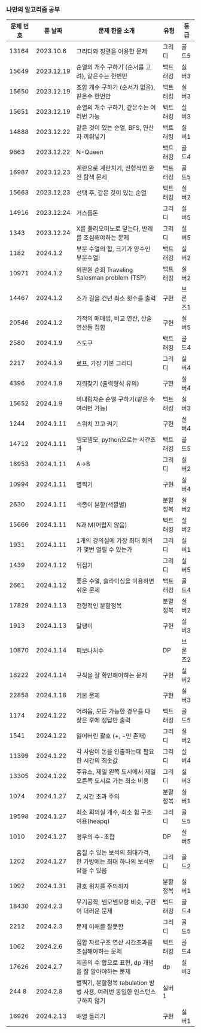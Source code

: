 ### 나만의 알고리즘 공부

|문제 번호|푼 날짜|문제 한줄 소개|유형|등급|
|------|---|---|---|---|
|13164|2023.10.6|그리디와 정렬을 이용한 문제|그리디|골드5|
|15649|2023.12.19|순열의 개수 구하기 (순서를 고려), 같은수는 한번만|백트래킹|실버3|
|15650|2023.12.19|조합 개수 구하기 (순서가 없음), 같은수 한번만|백트래킹|실버3|
|15651|2023.12.19|순열의 개수 구하기, 같은수는 여러번 가능|백트래킹|실버3|
|14888|2023.12.22|같은 것이 있는 순열, BFS, 연산자 끼워넣기|백트래킹|실버1|
|9663|2023.12.22|N-Queen|백트래킹|골드4|
|16987|2023.12.23|계란으로 계란치기, 전형적인 완전 탐색 문제|백트래킹|골드5|
|15663|2023.12.23|선택 후, 같은 것이 있는 순열|백트래킹|실버2|
|14916|2023.12.24|거스름돈|그리디|실버5|
|1343|2023.12.24|X를 폴리오미노로 덮는다, 반례를 조심해야하는 문제|그리디|실버5|
|1182|2024.1.2|부분 수열의 합, 크기가 양수인 부분수열!|백트래킹|실버2|
|10971|2024.1.2|외판원 순회 Traveling Salesman problem (TSP)|백트래킹|실버2|
|14467|2024.1.2|소가 길을 건넌 최소 횟수를 출력|구현|브론즈1|
|20546|2024.1.2|기적의 매매법, 비교 연산, 산술 연산들 집합|구현|실버5|
|2580|2024.1.9|스도쿠|백트래킹|골드4|
|2217|2024.1.9|로프, 가장 기본 그리디|그리디|실버4|
|4396|2024.1.9|지뢰찾기 (출력형식 유의)|구현|실버4|
|15652|2024.1.9|비내림차순 순열 구하기(같은 수 여러번 가능)|백트래킹|실버3|
|1244|2024.1.11|스위치 끄고 켜기|구현|실버4|
|14712|2024.1.11|넴모넴모, python으로는 시간초과|백트래킹|골드5|
|16953|2024.1.11|A->B|그리디|실버2|
|10994|2024.1.11|별찍기|구현|실버4|
|2630|2024.1.11|색종이 분할(색깔별)|분할정복|실버2|
|15666|2024.1.11|N과 M(어렵지 않음)|백트래킹|실버2|
|1931|2024.1.11|1개의 강의실에 가장 최대 회의가 몇번 열릴 수 있는가|그리디|실버1|
|1439|2024.1.12|뒤집기|그리디|실버5|
|2661|2024.1.12|좋은 수열, 슬라이싱을 이용하면 쉬운 문제|백트래킹|골드4|
|17829|2024.1.13|전형적인 분할정복|분할정복|실버2|
|1913|2024.1.13|달팽이|구현|실버3|
|10870|2024.1.14|피보나치수|DP|브론즈2|
|18222|2024.1.14|규칙을 잘 확인해야하는 문제|구현|실버2|
|22858|2024.1.18|기본 문제|구현|실버3|
|1174|2024.1.22|어려움, 모든 가능한 경우를 다 찾은 후에 정답만 출력|백트래킹|골드5|
|1541|2024.1.22|잃어버린 괄호 (+, -만 존재)|그리디|실버2|
|11399|2024.1.22|각 사람이 돈을 인출하는데 필요한 시간의 최솟값|그리디|실버4|
|13305|2024.1.22|주유소, 제일 왼쪽 도시에서 제일 오른쪽 도시로 가는 최소 비용|그리디|실버3|
|1074|2024.1.27|Z, 시간 초과 주의|분할정복|실버1|
|19598|2024.1.27|최소 회의실 개수, 최소 힙 구조 이용(heapq)|그리디|골드5|
|1010|2024.1.27|경우의 수-조합|DP|실버5|
|1202|2024.1.27|훔칠 수 있는 보석의 최대가격, 한 가방에는 최대 하나의 보석만 담을 수 있음|그리디|골드2|
|1992|2024.1.31|괄호 위치를 주의하자|분할정복|실버1|
|18430|2024.2.3|무기공학, 넴모넴모랑 비슷, 구현이 더러운 문제|백트래킹|골드4|
|2212|2024.2.3|문제 이해를 잘못함|그리디|골드5|
|1062|2024.2.6|집합 자료구조 연산 시간초과를 조심해야하는 문제|백트래킹|골드4|
|17626|2024.2.7|제곱의 수 합으로 표현, dp 개념을 잘 알아야하는 문제|dp|실버3|
|244 8|2024.2.8|별찍기, 분할정복 tabulation 방법 사용, 여러번 동일한 인스턴스 구하지 않기|실버1|
|16926|2024.2.13|배열 돌리기|구현|실버1|
